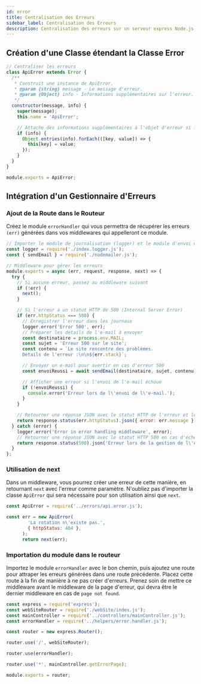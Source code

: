 ```yaml
---
id: error
title: Centralisation des Erreurs
sidebar_label: Centralisation des Erreurs
description: Centralisation des erreurs sur un serveur express Node.js
---
```


## Création d'une Classe étendant la Classe Error

```js
// Centraliser les erreurs
class ApiError extends Error {
  /**
   * Construit une instance de ApiError.
   * @param {string} message - Le message d'erreur.
   * @param {Object} info - Informations supplémentaires sur l'erreur.
   */
  constructor(message, info) {
    super(message);
    this.name = 'ApiError';

    // Attache des informations supplémentaires à l'objet d'erreur si fournies
    if (info) {
      Object.entries(info).forEach(([key, value]) => {
        this[key] = value;
      });
    }
  }
}

module.exports = ApiError;
```

## Intégration d'un Gestionnaire d'Erreurs

### Ajout de la Route dans le Routeur

Créez le module `errorHandler` qui vous permettra de récupérer les erreurs `(err)` générées dans vos middlewares qui appelleront ce module.

```js
// Importer le module de journalisation (logger) et le module d'envoi d'e-mails (nodemailer)
const logger = require('./index.logger.js');
const { sendEmail } = require('./nodemailer.js');

// Middleware pour gérer les erreurs
module.exports = async (err, request, response, next) => {
  try {
    // Si aucune erreur, passez au middleware suivant
    if (!err) {
      next();
    }

    // Si l'erreur a un statut HTTP de 500 (Internal Server Error)
    if (err.httpStatus === 500) {
      // Enregistrer l'erreur dans les journaux
      logger.error('Error 500', err);
      // Préparer les détails de l'e-mail à envoyer
      const destinataire = process.env.MAIL;
      const sujet = 'Erreur 500 sur le site';
      const contenu = `Le site rencontre des problèmes. 
      Détails de l'erreur :\n\n${err.stack}`;

      // Envoyer un e-mail pour avertir en cas d'erreur 500
      const envoiReussi = await sendEmail(destinataire, sujet, contenu);

      // Afficher une erreur si l'envoi de l'e-mail échoue
      if (!envoiReussi) {
        console.error('Erreur lors de l\'envoi de l\'e-mail.');
      }
    }

    // Retourner une réponse JSON avec le statut HTTP de l'erreur et le message de l'erreur
    return response.status(err.httpStatus).json({ error: err.message });
  } catch (error) {
    logger.error('Error in error handling middleware', error);
    // Retourner une réponse JSON avec le statut HTTP 500 en cas d'échec du traitement de l'erreur
    return response.status(500).json('Erreur lors de la gestion de l\'erreur.');
  }
};
```

### Utilisation de next

Dans un middleware, vous pourrez créer une erreur de cette manière, en retournant `next` avec l'erreur comme paramètre. N'oubliez pas d'importer la classe `ApiError` qui sera nécessaire pour son utilisation ainsi que `next`.

```js {1}
const ApiError = require('../errors/api.error.js');

const err = new ApiError(
        'La rotation n\'existe pas.',
        { httpStatus: 404 },
      );
      return next(err);
```

### Importation du module dans le routeur

Importez le module `errorHandler` avec le bon chemin, puis ajoutez une route pour attraper les erreurs générées dans une route précédente. Placez cette route à la fin de manière à ne pas créer d'erreurs. Prenez soin de mettre ce middleware avant le middleware de la page d'erreur, qui devra être le dernier middleware en cas de `page not found`.

```js {4,10}
const express = require('express');
const webSiteRouter = require('./webSite/index.js');
const mainController = require('../controllers/mainController.js');
const errorHandler = require('../helpers/error.handler.js');

const router = new express.Router();

router.use('/', webSiteRouter);

router.use(errorHandler);

router.use('*', mainController.getErrorPage);

module.exports = router;
```
